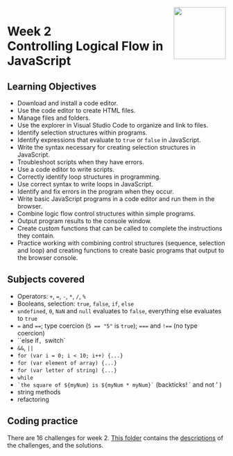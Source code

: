 <a href="../">
  <img src="/img/JavaScript_Basics_logo.avif" width="120" align="right">
</a>

# Week 2 <br> Controlling Logical Flow in JavaScript

## Learning Objectives
- Download and install a code editor.
- Use the code editor to create HTML files.
- Manage files and folders.
- Use the explorer in Visual Studio Code to organize and link to files.
- Identify selection structures within programs.
- Identify expressions that evaluate to `true` or `false` in JavaScript.
- Write the syntax necessary for creating selection structures in JavaScript.
- Troubleshoot scripts when they have errors.
- Use a code editor to write scripts.
- Correctly identify loop structures in programming.
- Use correct syntax to write loops in JavaScript.
- Identify and fix errors in the program when they occur.
- Write basic JavaScript programs in a code editor and run them in the browser.
- Combine logic flow control structures within simple programs.
- Output program results to the console window.
- Create custom functions that can be called to complete the instructions they contain.
- Practice working with combining control structures (sequence, selection and loop) and creating functions to create basic programs that output to the browser console.

## Subjects covered
- Operators: `+`, `=`, `-`, `*`, `/`, `%`
- Booleans, selection: `true`, `false`, `if`, `else`
- `undefined`, `0`, `NaN` and `null` evaluates to `false`, everything else evaluates to `true`
- `=` and `==`; type coercion (`5 == "5"` is `true`); `===` and `!==` (no type coercion)
- ``else if`, `switch`
- `&&`, `||`
- `for (var i = 0; i < 10; i++) {...}`
- `for (var element of array) {...}`
- `for (var letter of string) {...}`
- `while`
- `` `the square of ${myNum} is ${myNum * myNum}` `` (backticks! \` and not ' )
- string methods
- refactoring


## Coding practice

There are 16 challenges for week 2. [This folder](./Challenges) contains the [descriptions](./Challenges/README.md) of the challenges, and the solutions. 
